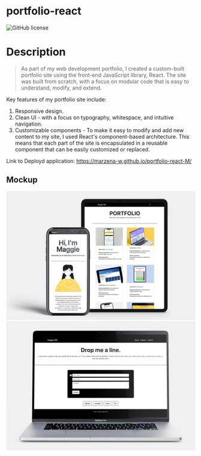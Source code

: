 # portfolio-react

![GitHub license](https://img.shields.io/badge/license-MIT-blue.svg)

# Description
> As part of my web development portfolio, I created a custom-built portfolio site using the  front-end JavaScript library, React. The site was built from scratch, with a focus on modular code that is easy to understand, modify, and extend.

Key features of my portfolio site include: 
1. Responsive design.
2. Clean UI - with a focus on typography, whitespace, and intuitive navigation.
3. Customizable components - To make it easy to modify and add new content to my site, I used React's component-based architecture. This means that each part of the site is encapsulated in a reusable component that can be easily customized or replaced.

Link to Deployd application: https://marzena-w.github.io/portfolio-react-M/

## Mockup
![Screenshot 1](./src/images/mockup-1.jpg)
![Screenshot 2](./src/images/mockup-2.jpg)
